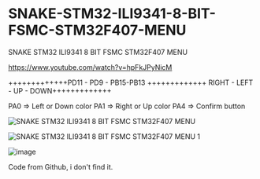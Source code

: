 # SNAKE-STM32-ILI9341-8-BIT-FSMC-STM32F407-MENU
SNAKE STM32 ILI9341 8 BIT FSMC STM32F407 MENU

https://www.youtube.com/watch?v=hpFkJPyNicM

+++++++++++++PD11 - PD9 - PB15-PB13 +++++++++++++ RIGHT - LEFT - UP - DOWN+++++++++++++

PA0 => Left or Down color
PA1 => Right or Up color
PA4 => Confirm button

![SNAKE STM32 ILI9341 8 BIT FSMC STM32F407 MENU](https://github.com/offpic/SNAKE-STM32-ILI9341-8-BIT-FSMC-STM32F407-MENU/assets/31142397/72ab8bde-62e2-4bb0-86be-cc70d27df691)

![SNAKE STM32 ILI9341 8 BIT FSMC STM32F407 MENU 1](https://github.com/offpic/SNAKE-STM32-ILI9341-8-BIT-FSMC-STM32F407-MENU/assets/31142397/96a28082-ffab-4cc6-9737-459b47fadc50)

![image](https://github.com/offpic/SNAKE-STM32-ILI9341-8-BIT-FSMC-STM32F407-MENU/assets/31142397/1ee68fc1-b4fe-4c60-bcdc-43cb45174713)


Code from Github, i don't find it.
